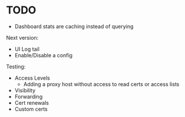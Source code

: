 # TODO 

- Dashboard stats are caching instead of querying

Next version:

- UI Log tail
- Enable/Disable a config

Testing:

- Access Levels
  - Adding a proxy host without access to read certs or access lists 
- Visibility
- Forwarding
- Cert renewals
- Custom certs
